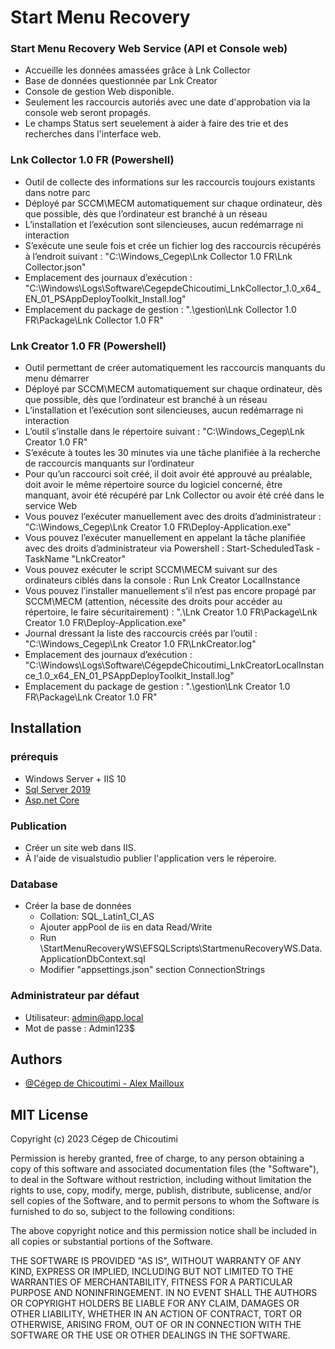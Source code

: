 
# Start Menu Recovery 

### Start Menu Recovery Web Service (API et Console web)
*	Accueille les données amassées grâce à Lnk Collector
*	Base de données questionnée par Lnk Creator
*	Console de gestion Web disponible.
*	Seulement les raccourcis autoriés avec une date d'approbation via la console web seront propagés.
*	Le champs Status sert seuelement à aider à faire des trie et des recherches dans l'interface web.

### Lnk Collector 1.0 FR (Powershell)
*	Outil de collecte des informations sur les raccourcis toujours existants dans notre parc
*	Déployé par SCCM\MECM automatiquement sur chaque ordinateur, dès que possible, dès que l’ordinateur est branché à un réseau
*	L’installation et l’exécution sont silencieuses, aucun redémarrage ni interaction
*	S’exécute une seule fois et crée un fichier log des raccourcis récupérés à l’endroit suivant : "C:\Windows\_Cegep\Lnk Collector 1.0 FR\Lnk Collector.json"
*	Emplacement des journaux d’exécution : "C:\Windows\Logs\Software\CegepdeChicoutimi_LnkCollector_1.0_x64_EN_01_PSAppDeployToolkit_Install.log"
*	Emplacement du package de gestion : ".\gestion\Lnk Collector 1.0 FR\Package\Lnk Collector 1.0 FR" 


### Lnk Creator 1.0 FR (Powershell)
*	Outil permettant de créer automatiquement les raccourcis manquants du menu démarrer
*	Déployé par SCCM\MECM automatiquement sur chaque ordinateur, dès que possible, dès que l’ordinateur est branché à un réseau
*	L’installation et l’exécution sont silencieuses, aucun redémarrage ni interaction
*	L’outil s’installe dans le répertoire suivant : "C:\Windows\_Cegep\Lnk Creator 1.0 FR"
*	S’exécute à toutes les 30 minutes via une tâche planifiée à la recherche de raccourcis manquants sur l’ordinateur
*	Pour qu’un raccourci soit créé, il doit avoir été approuvé au préalable, doit avoir le même répertoire source du logiciel concerné, être manquant, avoir été récupéré par Lnk Collector ou avoir été créé dans le service Web
*	Vous pouvez l’exécuter manuellement avec des droits d’administrateur : "C:\Windows\_Cegep\Lnk Creator 1.0 FR\Deploy-Application.exe"
*	Vous pouvez l’exécuter manuellement en appelant la tâche planifiée avec des droits d’administrateur via Powershell :  Start-ScheduledTask -TaskName "LnkCreator"
*	Vous pouvez exécuter le script SCCM\MECM suivant sur des ordinateurs ciblés dans la console : Run Lnk Creator LocalInstance
*	Vous pouvez l’installer manuellement s’il n’est pas encore propagé par SCCM\MECM (attention, nécessite des droits pour accéder au répertoire, le faire sécuritairement) : ".\Lnk Creator 1.0 FR\Package\Lnk Creator 1.0 FR\Deploy-Application.exe"
*	Journal dressant la liste des raccourcis créés par l’outil : "C:\Windows\_Cegep\Lnk Creator 1.0 FR\LnkCreator.log"
*	Emplacement des journaux d’exécution : "C:\Windows\Logs\Software\CégepdeChicoutimi_LnkCreatorLocalInstance_1.0_x64_EN_01_PSAppDeployToolkit_Install.log"
*	Emplacement du package de gestion : ".\gestion\Lnk Creator 1.0 FR\Package\Lnk Creator 1.0 FR"

## Installation

### prérequis
* Windows Server + IIS 10
* [Sql Server 2019](https://go.microsoft.com/fwlink/p/?linkid=2216019&clcid=0xc0c&culture=fr-ca&country=ca)
* [Asp.net Core](https://dotnet.microsoft.com/en-us/download/dotnet/thank-you/runtime-aspnetcore-7.0.2-windows-hosting-bundle-installer)

### Publication
* Créer un site web dans IIS.
* À l'aide de visualstudio publier l'application vers le réperoire.  

### Database
* Créer la base de données
    * Collation: SQL_Latin1_CI_AS
    * Ajouter appPool de iis en data Read/Write
    * Run  <path IIS>\StartMenuRecoveryWS\EFSQLScripts\StartmenuRecoveryWS.Data.ApplicationDbContext.sql
    * Modifier "appsettings.json"  section ConnectionStrings

### Administrateur par défaut
* Utilisateur: admin@app.local
* Mot de passe : Admin123$
    
## Authors

- [@Cégep de Chicoutimi - Alex Mailloux](https://www.github.com/MaillouxAlex)


## MIT License

Copyright (c) 2023 Cégep de Chicoutimi

Permission is hereby granted, free of charge, to any person obtaining a copy
of this software and associated documentation files (the "Software"), to deal
in the Software without restriction, including without limitation the rights
to use, copy, modify, merge, publish, distribute, sublicense, and/or sell
copies of the Software, and to permit persons to whom the Software is
furnished to do so, subject to the following conditions:

The above copyright notice and this permission notice shall be included in all
copies or substantial portions of the Software.

THE SOFTWARE IS PROVIDED "AS IS", WITHOUT WARRANTY OF ANY KIND, EXPRESS OR
IMPLIED, INCLUDING BUT NOT LIMITED TO THE WARRANTIES OF MERCHANTABILITY,
FITNESS FOR A PARTICULAR PURPOSE AND NONINFRINGEMENT. IN NO EVENT SHALL THE
AUTHORS OR COPYRIGHT HOLDERS BE LIABLE FOR ANY CLAIM, DAMAGES OR OTHER
LIABILITY, WHETHER IN AN ACTION OF CONTRACT, TORT OR OTHERWISE, ARISING FROM,
OUT OF OR IN CONNECTION WITH THE SOFTWARE OR THE USE OR OTHER DEALINGS IN THE
SOFTWARE.
